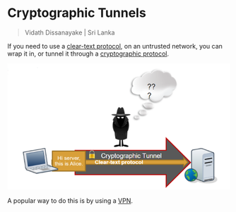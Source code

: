 # Cryptographic Tunnels

> Vidath Dissanayake | Sri Lanka

If you need to use a [clear-text protocol](clear-text%20protocols.md), on an untrusted network, you can wrap it in, or tunnel it through a [cryptographic protocol](cryptographic%20protocols.md).

![cryptographic tunnel](assets/images/cryptographic%20tunnel.png)

A popular way to do this is by using a [VPN](VPN.md).